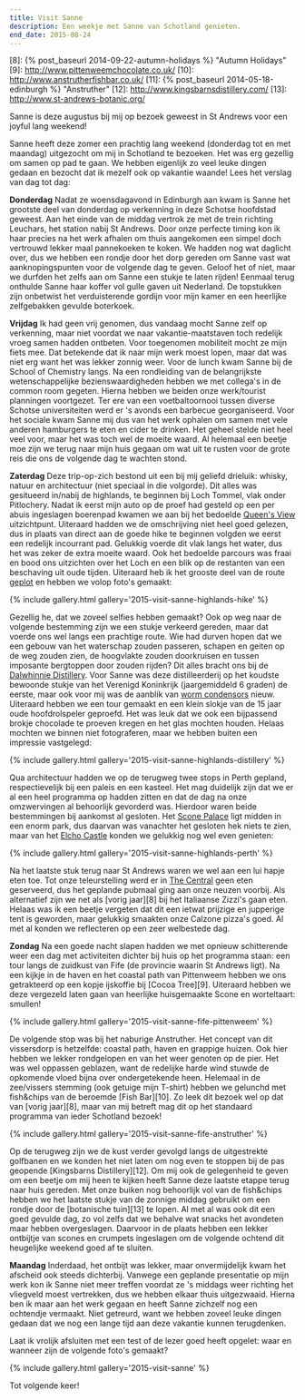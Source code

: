 ```yaml
---
title: Visit Sanne
description: Een weekje met Sanne van Schotland genieten.
end_date: 2015-08-24
---
```

[1]: http://www.walkhighlands.co.uk/perthshire/queens-view.shtml
[2]: https://flow.polar.com/training/analysis/185289180
[3]: http://www.discovering-distilleries.com/dalwhinnie/
[4]: http://www.undiscoveredscotland.co.uk/usfeatures/maltwhisky/condenser.html
[5]: http://scone-palace.co.uk/
[6]: http://www.visitscotland.com/info/see-do/elcho-castle-p248441
[7]: http://www.taylor-walker.co.uk/pub/central-st-andrews/s1874/
[8]: {% post_baseurl 2014-09-22-autumn-holidays %} "Autumn Holidays"
[9]: http://www.pittenweemchocolate.co.uk/
[10]: http://www.anstrutherfishbar.co.uk/
[11]: {% post_baseurl 2014-05-18-edinburgh %} "Anstruther"
[12]: http://www.kingsbarnsdistillery.com/
[13]: http://www.st-andrews-botanic.org/

Sanne is deze augustus bij mij op bezoek geweest in St Andrews voor een joyful lang weekend!

Sanne heeft deze zomer een prachtig lang weekend (donderdag tot en met maandag) uitgezocht om mij in Schotland te bezoeken. Het was erg gezellig om samen op pad te gaan. We hebben eigenlijk zo veel leuke dingen gedaan en bezocht dat ik mezelf ook op vakantie waande! Lees het verslag van dag tot dag:

**Donderdag** Nadat ze woensdagavond in Edinburgh aan kwam is Sanne het grootste deel van donderdag op verkenning in deze Schotse hoofdstad geweest. Aan het einde van de middag vertrok ze met de trein richting Leuchars, het station nabij St Andrews. Door onze perfecte timing kon ik haar precies na het werk afhalen om thuis aangekomen een simpel doch vertrouwd lekker maal pannekoeken te koken. We hadden nog wat daglicht over, dus we hebben een rondje door het dorp gereden om Sanne vast wat aanknopingspunten voor de volgende dag te geven. Geloof het of niet, maar we durfden het zelfs aan om Sanne een stukje te laten rijden! Eenmaal terug onthulde Sanne haar koffer vol gulle gaven uit Nederland. De topstukken zijn onbetwist het verduisterende gordijn voor mijn kamer en een heerlijke zelfgebakken gevulde boterkoek.

**Vrijdag** Ik had geen vrij genomen, dus vandaag mocht Sanne zelf op verkenning, maar niet voordat we naar vakantie-maatstaven toch redelijk vroeg samen hadden ontbeten. Voor toegenomen mobiliteit mocht ze mijn fiets mee. Dat betekende dat ik naar mijn werk moest lopen, maar dat was niet erg want het was lekker zonnig weer. Voor de lunch kwam Sanne bij de School of Chemistry langs. Na een rondleiding van de belangrijkste wetenschappelijke bezienswaardigheden hebben we met collega's in de common room gegeten. Hierna hebben we beiden onze werk/tourist planningen voortgezet. Ter ere van een voetbaltoornooi tussen diverse Schotse universiteiten werd er 's avonds een barbecue georganiseerd. Voor het sociale kwam Sanne mij dus van het werk ophalen om samen met vele anderen hamburgers te eten en cider te drinken. Het geheel stelde niet heel veel voor, maar het was toch wel de moeite waard. Al helemaal een beetje moe zijn we terug naar mijn huis gegaan om wat uit te rusten voor de grote reis die ons de volgende dag te wachten stond.

**Zaterdag** Deze trip-op-zich bestond uit een bij mij geliefd drieluik: whisky, natuur en architectuur (niet speciaal in die volgorde). Dit alles was gesitueerd in/nabij de highlands, te beginnen bij Loch Tommel, vlak onder Pitlochery. Nadat ik eerst mijn auto op de proef had gesteld op een per abuis ingeslagen boerenpad kwamen we aan bij het bedoelde [Queen's View][1] uitzichtpunt. Uiteraard hadden we de omschrijving niet heel goed gelezen, dus in plaats van direct aan de goede hike te beginnen volgden we eerst een redelijk incourrant pad. Gelukkig voerde dit vlak langs het water, dus het was zeker de extra moeite waard. Ook het bedoelde parcours was fraai en bood ons uitzichten over het Loch en een blik op de restanten van een beschaving uit oude tijden. Uiteraard heb ik het grooste deel van de route [geplot][2] en hebben we volop foto's gemaakt:

{% include gallery.html gallery='2015-visit-sanne-highlands-hike' %}

Gezellig he, dat we zoveel selfies hebben gemaakt? Ook op weg naar de volgende bestemming zijn we een stukje verkeerd gereden, maar dat voerde ons wel langs een prachtige route. Wie had durven hopen dat we een gebouw van het waterschap zouden passeren, schapen en geiten op de weg zouden zien, de hoogvlakte zouden doorkruisen en tussen imposante bergtoppen door zouden rijden? Dit alles bracht ons bij de [Dalwhinnie Distillery][3]. Voor Sanne was deze distilleerderij op het koudste bewoonde stukje van het Verenigd Koninkrijk (jaargemiddeld 6 graden) de eerste, maar ook voor mij was de aanblik van [worm condensors][4] nieuw. Uiteraard hebben we een tour gemaakt en een klein slokje van de 15 jaar oude hoofdrolspeler geproefd. Het was leuk dat we ook een bijpassend brokje chocolade te proeven kregen en het glas mochten houden. Helaas mochten we binnen niet fotograferen, maar we hebben buiten een impressie vastgelegd:

{% include gallery.html gallery='2015-visit-sanne-highlands-distillery' %}

Qua architectuur hadden we op de terugweg twee stops in Perth gepland, respectievelijk bij een paleis en een kasteel. Het mag duidelijk zijn dat we er al een heel programma op hadden zitten en dat de dag na onze omzwervingen al behoorlijk gevorderd was. Hierdoor waren beide bestemmingen bij aankomst al gesloten. Het [Scone Palace][5] ligt midden in een enorm park, dus daarvan was vanachter het gesloten hek niets te zien, maar van het [Elcho Castle][6] konden we gelukkig nog wel even genieten:

{% include gallery.html gallery='2015-visit-sanne-highlands-perth' %}

Na het laatste stuk terug naar St Andrews waren we wel aan een lui hapje eten toe. Tot onze teleurstelling werd er in [The Central][7] geen eten geserveerd, dus het geplande pubmaal ging aan onze neuzen voorbij. Als alternatief zijn we net als [vorig jaar][8] bij het Italiaanse Zizzi's gaan eten. Helaas was ik een beetje vergeten dat dit een ietwat prijzige en jupperige tent is geworden, maar gelukkig smaakten onze Calzone pizza's goed. Al met al konden we reflecteren op een zeer welbestede dag.

**Zondag** Na een goede nacht slapen hadden we met opnieuw schitterende weer een dag met activiteiten dichter bij huis op het programma staan: een tour langs de zuidkust van Fife (de provincie waarin St Andrews ligt). Na een kijkje in de haven en het coastal path van Pittenweem hebben we ons getrakteerd op een kopje ijskoffie bij [Cocoa Tree][9]. Uiteraard hebben we deze vergezeld laten gaan van heerlijke huisgemaakte Scone en worteltaart: smullen!

{% include gallery.html gallery='2015-visit-sanne-fife-pittenweem' %}

De volgende stop was bij het naburige Anstruther. Het concept van dit vissersdorp is hetzelfde: coastal path, haven en grappige huizen. Ook hier hebben we lekker rondgelopen en van het weer genoten op de pier. Het was wel oppassen geblazen, want de redelijke harde wind stuwde de opkomende vloed bijna over ondergetekende heen. Helemaal in de zee/vissers stemming (ook getuige mijn T-shirt) hebben we gelunchd met fish&chips van de beroemde [Fish Bar][10]. Zo leek dit bezoek wel op dat van [vorig jaar][8], maar van mij betreft mag dit op het standaard programma van ieder Schotland bezoek!

{% include gallery.html gallery='2015-visit-sanne-fife-anstruther' %}

Op de terugweg zijn we de kust verder gevolgd langs de uitgestrekte golfbanen en we konden het niet laten om nog even te stoppen bij de pas geopende [Kingsbarns Distillery][12]. Om mij ook de gelegenheid te geven om een beetje om mij heen te kijken heeft Sanne deze laatste etappe terug naar huis gereden. Met onze buiken nog behoorlijk vol van de fish&chips hebben we het laatste stukje van de zonnige middag gebruikt om een rondje door de [botanische tuin][13] te lopen. Al met al was ook dit een goed gevulde dag, zo vol zelfs dat we behalve wat snacks het avondeten maar hebben overgeslagen. Daarvoor in de plaats hebben een lekker ontbijtje van scones en crumpets ingeslagen om de volgende ochtend dit heugelijke weekend goed af te sluiten.

**Maandag** Inderdaad, het ontbijt was lekker, maar onvermijdelijk kwam het afscheid ook steeds dichterbij. Vanwege een geplande presentatie op mijn werk kon ik Sanne niet meer treffen voordat ze 's middags weer richting het vliegveld moest vertrekken, dus we hebben elkaar thuis uitgezwaaid. Hierna ben ik maar aan het werk gegaan en heeft Sanne zichzelf nog een ochtendje vermaakt. Niet getreurd, want we hebben zoveel leuke dingen gedaan dat we nog een lange tijd aan deze vakantie kunnen terugdenken.

Laat ik vrolijk afsluiten met een test of de lezer goed heeft opgelet: waar en wanneer zijn de volgende foto's gemaakt?

{% include gallery.html gallery='2015-visit-sanne' %}

Tot volgende keer!